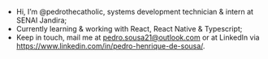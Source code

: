 - Hi, I’m @pedrothecatholic, systems development technician & intern at SENAI Jandira;
- Currently learning & working with React, React Native & Typescript;
- Keep in touch, mail me at pedro.sousa21@outlook.com or at LinkedIn via https://www.linkedin.com/in/pedro-henrique-de-sousa/.

<!---
pedrothecatholic/pedrothecatholic is a ✨ special ✨ repository because its `README.md` (this file) appears on your GitHub profile.
You can click the Preview link to take a look at your changes.
--->
